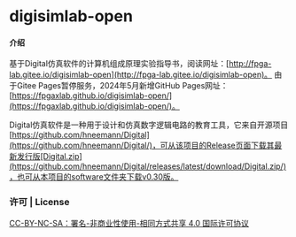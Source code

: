 # digisimlab-open

#### 介绍
基于Digital仿真软件的计算机组成原理实验指导书，阅读网址：[http://fpga-lab.gitee.io/digisimlab-open](http://fpga-lab.gitee.io/digisimlab-open)。
由于Gitee Pages暂停服务，2024年5月新增GitHub Pages网址：[https://fpgaxlab.github.io/digisimlab-open/](https://fpgaxlab.github.io/digisimlab-open/)。

Digital仿真软件是一种用于设计和仿真数字逻辑电路的教育工具，它来自开源项目 [https://github.com/hneemann/Digital](https://github.com/hneemann/Digital/)，可从该项目的Release页面下载其最新发行版[Digital.zip](https://github.com/hneemann/Digital/releases/latest/download/Digital.zip/)，也可从本项目的software文件夹下载v0.30版。

### 许可 | License

[CC-BY-NC-SA：署名-非商业性使用-相同方式共享 4.0 国际许可协议](https://creativecommons.org/licenses/by-nc-sa/4.0/deed.zh)